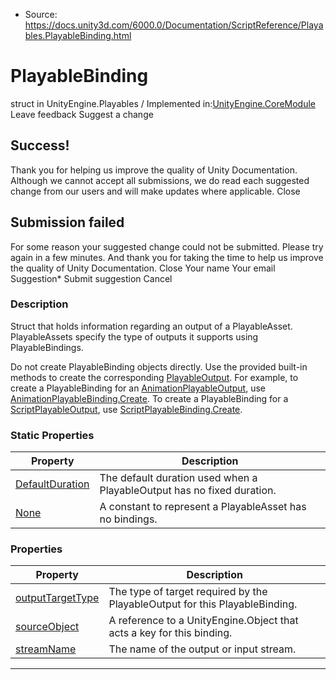 * Source: https://docs.unity3d.com/6000.0/Documentation/ScriptReference/Playables.PlayableBinding.html

# PlayableBinding
struct in UnityEngine.Playables
/
Implemented in:[UnityEngine.CoreModule](https://docs.unity3d.com/6000.0/Documentation/ScriptReference/UnityEngine.CoreModule.html)
Leave feedback
Suggest a change
## Success!
Thank you for helping us improve the quality of Unity Documentation. Although we cannot accept all submissions, we do read each suggested change from our users and will make updates where applicable.
Close
## Submission failed
For some reason your suggested change could not be submitted. Please <a>try again</a> in a few minutes. And thank you for taking the time to help us improve the quality of Unity Documentation.
Close
Your name Your email Suggestion* Submit suggestion
Cancel
### Description
Struct that holds information regarding an output of a PlayableAsset.
PlayableAssets specify the type of outputs it supports using PlayableBindings.  
  
Do not create PlayableBinding objects directly. Use the provided built-in methods to create the corresponding [PlayableOutput](https://docs.unity3d.com/6000.0/Documentation/ScriptReference/Playables.PlayableOutput.html). For example, to create a PlayableBinding for an [AnimationPlayableOutput](https://docs.unity3d.com/6000.0/Documentation/ScriptReference/Animations.AnimationPlayableOutput.html), use [AnimationPlayableBinding.Create](https://docs.unity3d.com/6000.0/Documentation/ScriptReference/Animations.AnimationPlayableBinding.Create.html). To create a PlayableBinding for a [ScriptPlayableOutput](https://docs.unity3d.com/6000.0/Documentation/ScriptReference/Playables.ScriptPlayableOutput.html), use [ScriptPlayableBinding.Create](https://docs.unity3d.com/6000.0/Documentation/ScriptReference/Playables.ScriptPlayableBinding.Create.html).
### Static Properties
Property | Description  
---|---  
[DefaultDuration](https://docs.unity3d.com/6000.0/Documentation/ScriptReference/Playables.PlayableBinding.DefaultDuration.html) | The default duration used when a PlayableOutput has no fixed duration.  
[None](https://docs.unity3d.com/6000.0/Documentation/ScriptReference/Playables.PlayableBinding.None.html) | A constant to represent a PlayableAsset has no bindings.  
### Properties
Property | Description  
---|---  
[outputTargetType](https://docs.unity3d.com/6000.0/Documentation/ScriptReference/Playables.PlayableBinding-outputTargetType.html) | The type of target required by the PlayableOutput for this PlayableBinding.  
[sourceObject](https://docs.unity3d.com/6000.0/Documentation/ScriptReference/Playables.PlayableBinding-sourceObject.html) | A reference to a UnityEngine.Object that acts a key for this binding.  
[streamName](https://docs.unity3d.com/6000.0/Documentation/ScriptReference/Playables.PlayableBinding-streamName.html) | The name of the output or input stream.  
* * *
